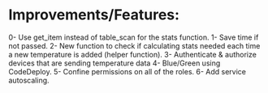 # Improvements/Features:

0- Use get_item instead of table_scan for the stats function.
1- Save time if not passed.
2- New function to check if calculating stats needed each time a new temperature is added (helper function).
3- Authenticate & authorize devices that are sending temperature data
4- Blue/Green using CodeDeploy.
5- Confine permissions on all of the roles.
6- Add service autoscaling.